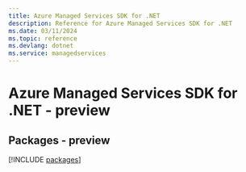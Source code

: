 ```yaml
---
title: Azure Managed Services SDK for .NET
description: Reference for Azure Managed Services SDK for .NET
ms.date: 03/11/2024
ms.topic: reference
ms.devlang: dotnet
ms.service: managedservices
---
```

# Azure Managed Services SDK for .NET - preview
## Packages - preview
[!INCLUDE [packages](managed-services-index.md)]